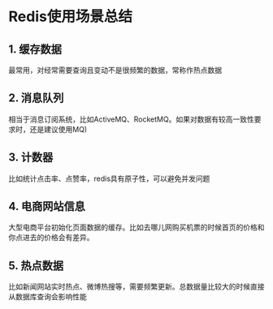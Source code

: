 # Redis使用场景总结

## 1. 缓存数据

最常用，对经常需要查询且变动不是很频繁的数据，常称作热点数据

## 2. 消息队列

相当于消息订阅系统，比如ActiveMQ、RocketMQ。如果对数据有较高一致性要求时，还是建议使用MQ)

## 3. 计数器

比如统计点击率、点赞率，redis具有原子性，可以避免并发问题

## 4. 电商网站信息

大型电商平台初始化页面数据的缓存。比如去哪儿网购买机票的时候首页的价格和你点进去的价格会有差异。

## 5. 热点数据

比如新闻网站实时热点、微博热搜等，需要频繁更新。总数据量比较大的时候直接从数据库查询会影响性能